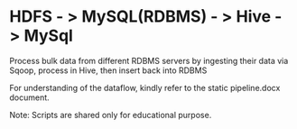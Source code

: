 # HDFS - > MySQL(RDBMS) - > Hive - > MySql
Process bulk data from different RDBMS servers by ingesting their data via Sqoop, process in Hive, then insert back into RDBMS

For understanding of the dataflow, kindly refer to the static pipeline.docx document.

Note: Scripts are shared only for educational purpose.
